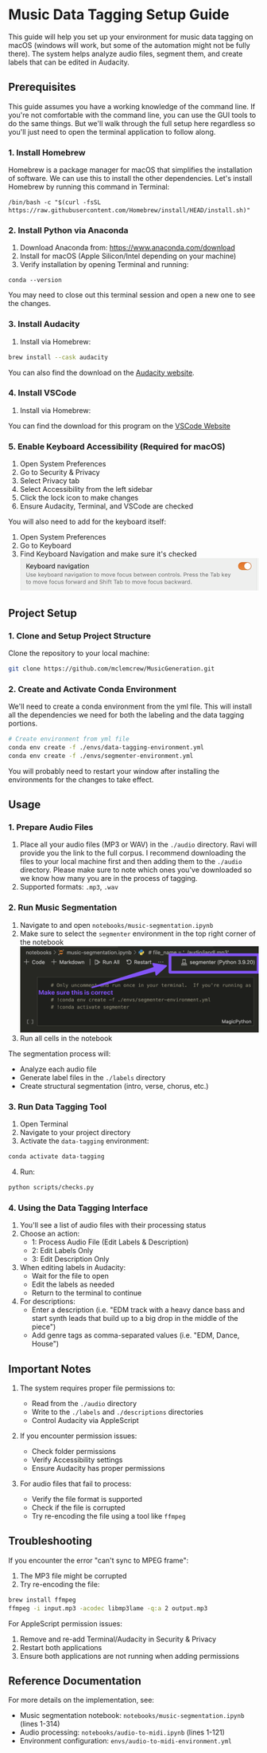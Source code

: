 # Music Data Tagging Setup Guide

This guide will help you set up your environment for music data tagging on macOS (windows will work, but some of the automation might not be fully there). The system helps analyze audio files, segment them, and create labels that can be edited in Audacity.

## Prerequisites

This guide assumes you have a working knowledge of the command line. If you're not comfortable with the command line, you can use the GUI tools to do the same things. But we'll walk through the full setup here regardless so you'll just need to open the terminal application to follow along.

### 1. Install Homebrew

Homebrew is a package manager for macOS that simplifies the installation of software. We can use this to install the other dependencies.
Let's install Homebrew by running this command in Terminal:

```
/bin/bash -c "$(curl -fsSL https://raw.githubusercontent.com/Homebrew/install/HEAD/install.sh)"
```

### 2. Install Python via Anaconda

1. Download Anaconda from: https://www.anaconda.com/download
2. Install for macOS (Apple Silicon/Intel depending on your machine)
3. Verify installation by opening Terminal and running:

```
conda --version
```

You may need to close out this terminal session and open a new one to see the changes.

### 3. Install Audacity

1. Install via Homebrew:

```bash
brew install --cask audacity
```

You can also find the download on the [Audacity website](https://www.audacityteam.org/download/).

### 4. Install VSCode

1. Install via Homebrew:

You can find the download for this program on the [VSCode Website](https://code.visualstudio.com/download)

### 5. Enable Keyboard Accessibility (Required for macOS)

1. Open System Preferences
2. Go to Security & Privacy
3. Select Privacy tab
4. Select Accessibility from the left sidebar
5. Click the lock icon to make changes
6. Ensure Audacity, Terminal, and VSCode are checked

You will also need to add for the keyboard itself:

1. Open System Preferences
2. Go to Keyboard
3. Find Keyboard Navigation and make sure it's checked
   ![Keyboard Navigation](/imgs/keyboard-nav.png)

## Project Setup

### 1. Clone and Setup Project Structure

Clone the repository to your local machine:

```bash
git clone https://github.com/mclemcrew/MusicGeneration.git
```

### 2. Create and Activate Conda Environment

We'll need to create a conda environment from the yml file. This will install all the dependencies we need for both the labeling and the data tagging portions.

```bash
# Create environment from yml file
conda env create -f ./envs/data-tagging-environment.yml
conda env create -f ./envs/segmenter-environment.yml
```

You will probably need to restart your window after installing the environments for the changes to take effect.

## Usage

### 1. Prepare Audio Files

1. Place all your audio files (MP3 or WAV) in the `./audio` directory. Ravi will provide you the link to the full corpus. I recommend downloading the files to your local machine first and then adding them to the `./audio` directory. Please make sure to note which ones you've downloaded so we know how many you are in the process of tagging.
2. Supported formats: `.mp3`, `.wav`

### 2. Run Music Segmentation

1. Navigate to and open `notebooks/music-segmentation.ipynb`
2. Make sure to select the `segmenter` environment in the top right corner of the notebook ![Picture of Segmenter Environment selected in the Jupyter Notebook](/imgs/segmenter.png)
3. Run all cells in the notebook

The segmentation process will:

- Analyze each audio file
- Generate label files in the `./labels` directory
- Create structural segmentation (intro, verse, chorus, etc.)

### 3. Run Data Tagging Tool

1. Open Terminal
2. Navigate to your project directory
3. Activate the `data-tagging` environment:

```bash
conda activate data-tagging
```

4. Run:

```bash
python scripts/checks.py
```

### 4. Using the Data Tagging Interface

1. You'll see a list of audio files with their processing status
2. Choose an action:
   - 1: Process Audio File (Edit Labels & Description)
   - 2: Edit Labels Only
   - 3: Edit Description Only
3. When editing labels in Audacity:
   - Wait for the file to open
   - Edit the labels as needed
   - Return to the terminal to continue
4. For descriptions:
   - Enter a description (i.e. "EDM track with a heavy dance bass and start synth leads that build up to a big drop in the middle of the piece")
   - Add genre tags as comma-separated values (i.e. "EDM, Dance, House")

## Important Notes

1. The system requires proper file permissions to:

   - Read from the `./audio` directory
   - Write to the `./labels` and `./descriptions` directories
   - Control Audacity via AppleScript

2. If you encounter permission issues:

   - Check folder permissions
   - Verify Accessibility settings
   - Ensure Audacity has proper permissions

3. For audio files that fail to process:
   - Verify the file format is supported
   - Check if the file is corrupted
   - Try re-encoding the file using a tool like `ffmpeg`

## Troubleshooting

If you encounter the error "can't sync to MPEG frame":

1. The MP3 file might be corrupted
2. Try re-encoding the file:

```bash
brew install ffmpeg
ffmpeg -i input.mp3 -acodec libmp3lame -q:a 2 output.mp3
```

For AppleScript permission issues:

1. Remove and re-add Terminal/Audacity in Security & Privacy
2. Restart both applications
3. Ensure both applications are not running when adding permissions

## Reference Documentation

For more details on the implementation, see:

- Music segmentation notebook: `notebooks/music-segmentation.ipynb` (lines 1-314)
- Audio processing: `notebooks/audio-to-midi.ipynb` (lines 1-121)
- Environment configuration: `envs/audio-to-midi-environment.yml`
